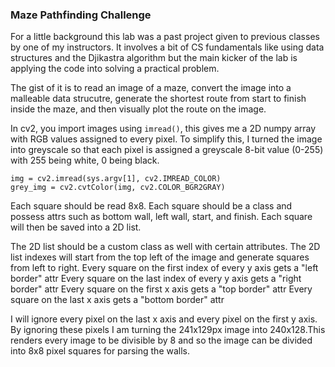 ### Maze Pathfinding Challenge
For a little background this lab was a past project given to previous classes by one of my instructors. It involves a bit of CS fundamentals like using data structures and the Djikastra algorithm but the main kicker of the lab is applying the code into solving a practical problem.

The gist of it is to read an image of a maze, convert the image into a malleable data strucutre, generate the shortest route from start to finish inside the maze, and then visually plot the route on the image.

In cv2, you import images using `imread()`, this gives me a 2D numpy array with RGB values assigned to every pixel. To simplify this, I turned the image into greyscale so that each pixel is assigned a greyscale 8-bit value (0-255) with 255 being white, 0 being black.
```
img = cv2.imread(sys.argv[1], cv2.IMREAD_COLOR)
grey_img = cv2.cvtColor(img, cv2.COLOR_BGR2GRAY)
```



Each square should be read 8x8.
Each square should be a class and possess attrs such as bottom wall, left wall, start, and finish.
Each square will then be saved into a 2D list.

The 2D list should be a custom class as well with certain attributes.
The 2D list indexes will start from the top left of the image and generate squares from left to right.
Every square on the first index of every y axis gets a "left border" attr
Every square on the last index of every y axis gets a "right border" attr
Every square on the first x axis gets a "top border" attr
Every square on the last x axis gets a "bottom border" attr

I will ignore every pixel on the last x axis and every pixel on the first y axis. By ignoring these pixels I am turning the 241x129px image into 240x128.This renders every image to be divisible by 8 and so the image can be divided into 8x8 pixel squares for parsing the walls.


